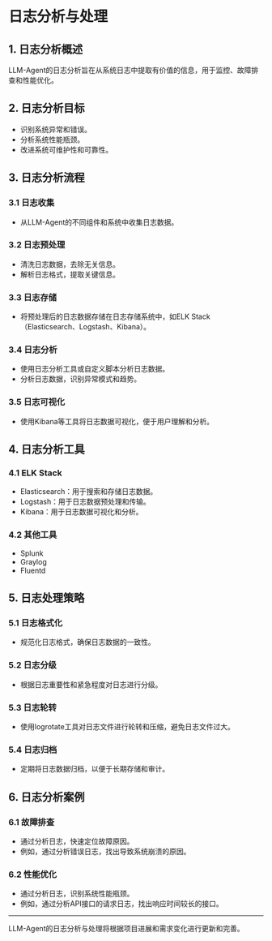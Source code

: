 # 日志分析与处理

## 1. 日志分析概述

LLM-Agent的日志分析旨在从系统日志中提取有价值的信息，用于监控、故障排查和性能优化。

## 2. 日志分析目标

- 识别系统异常和错误。
- 分析系统性能瓶颈。
- 改进系统可维护性和可靠性。

## 3. 日志分析流程

### 3.1 日志收集

- 从LLM-Agent的不同组件和系统中收集日志数据。

### 3.2 日志预处理

- 清洗日志数据，去除无关信息。
- 解析日志格式，提取关键信息。

### 3.3 日志存储

- 将预处理后的日志数据存储在日志存储系统中，如ELK Stack（Elasticsearch、Logstash、Kibana）。

### 3.4 日志分析

- 使用日志分析工具或自定义脚本分析日志数据。
- 分析日志数据，识别异常模式和趋势。

### 3.5 日志可视化

- 使用Kibana等工具将日志数据可视化，便于用户理解和分析。

## 4. 日志分析工具

### 4.1 ELK Stack

- Elasticsearch：用于搜索和存储日志数据。
- Logstash：用于日志数据预处理和传输。
- Kibana：用于日志数据可视化和分析。

### 4.2 其他工具

- Splunk
- Graylog
- Fluentd

## 5. 日志处理策略

### 5.1 日志格式化

- 规范化日志格式，确保日志数据的一致性。

### 5.2 日志分级

- 根据日志重要性和紧急程度对日志进行分级。

### 5.3 日志轮转

- 使用logrotate工具对日志文件进行轮转和压缩，避免日志文件过大。

### 5.4 日志归档

- 定期将日志数据归档，以便于长期存储和审计。

## 6. 日志分析案例

### 6.1 故障排查

- 通过分析日志，快速定位故障原因。
- 例如，通过分析错误日志，找出导致系统崩溃的原因。

### 6.2 性能优化

- 通过分析日志，识别系统性能瓶颈。
- 例如，通过分析API接口的请求日志，找出响应时间较长的接口。

---

LLM-Agent的日志分析与处理将根据项目进展和需求变化进行更新和完善。